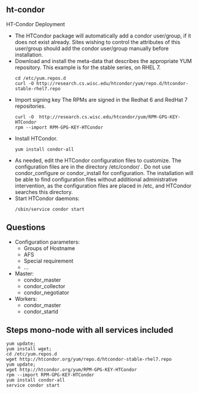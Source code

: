 ## ht-condor

HT-Condor Deployment


- The HTCondor package will automatically add a condor user/group, if it does not exist already. Sites wishing to control the attributes of this user/group should add the condor user/group manually before installation.
- Download and install the meta-data that describes the appropriate YUM repository. This example is for the stable series, on RHEL 7.
  ```
  cd /etc/yum.repos.d
  curl -O http://research.cs.wisc.edu/htcondor/yum/repo.d/htcondor-stable-rhel7.repo
  ```
- Import signing key The RPMs are signed in the Redhat 6 and RedHat 7 repositories.
  ```
  curl -O  http://research.cs.wisc.edu/htcondor/yum/RPM-GPG-KEY-HTCondor
  rpm --import RPM-GPG-KEY-HTCondor
  ```
- Install HTCondor.
  ```
  yum install condor-all
  ```
- As needed, edit the HTCondor configuration files to customize. The configuration files are in the directory /etc/condor/ . Do not use condor_configure or condor_install for configuration. The installation will be able to find configuration files without additional administrative intervention, as the configuration files are placed in /etc, and HTCondor searches this directory.
- Start HTCondor daemons:
  ```
  /sbin/service condor start
  ```
 
## Questions

- Configuration parameters:
  - Groups of Hostname
  - AFS
  - Special requirement
  - ...
- Master:
  - condor_master
  - condor_collector
  - condor_negotiator
- Workers:
  - condor_master
  - condor_startd

  
 
 
## Steps mono-node with all services included
 
```
yum update;
yum install wget;
cd /etc/yum.repos.d
wget http://htcondor.org/yum/repo.d/htcondor-stable-rhel7.repo
yum update;
wget http://htcondor.org/yum/RPM-GPG-KEY-HTCondor
rpm --import RPM-GPG-KEY-HTCondor
yum install condor-all
service condor start
```



